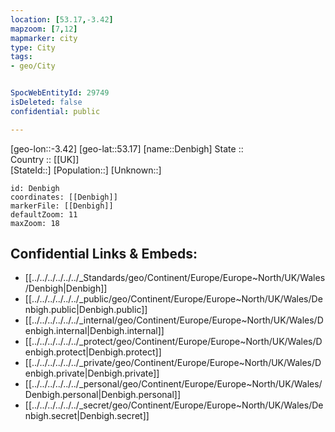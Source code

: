 ```yaml
---
location: [53.17,-3.42] 
mapzoom: [7,12] 
mapmarker: city 
type: City
tags:
- geo/City


SpocWebEntityId: 29749
isDeleted: false
confidential: public

---
```

[geo-lon::-3.42] 
[geo-lat::53.17] 
[name::Denbigh] 
State ::  
Country :: [[UK]]  
[StateId::] 
[Population::] 
[Unknown::] 


```leaflet
id: Denbigh
coordinates: [[Denbigh]] 
markerFile: [[Denbigh]] 
defaultZoom: 11 
maxZoom: 18
```


## Confidential Links & Embeds: 
- [[../../../../../../_Standards/geo/Continent/Europe/Europe~North/UK/Wales/Denbigh|Denbigh]] 
- [[../../../../../../_public/geo/Continent/Europe/Europe~North/UK/Wales/Denbigh.public|Denbigh.public]] 
- [[../../../../../../_internal/geo/Continent/Europe/Europe~North/UK/Wales/Denbigh.internal|Denbigh.internal]] 
- [[../../../../../../_protect/geo/Continent/Europe/Europe~North/UK/Wales/Denbigh.protect|Denbigh.protect]] 
- [[../../../../../../_private/geo/Continent/Europe/Europe~North/UK/Wales/Denbigh.private|Denbigh.private]] 
- [[../../../../../../_personal/geo/Continent/Europe/Europe~North/UK/Wales/Denbigh.personal|Denbigh.personal]] 
- [[../../../../../../_secret/geo/Continent/Europe/Europe~North/UK/Wales/Denbigh.secret|Denbigh.secret]] 
